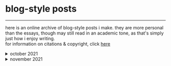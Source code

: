 # blog-style posts
* * *

here is an online archive of blog-style posts i make. they are more personal than the essays, though may still read in an academic tone, as that's simply just how i enjoy writing.  
for information on citations & copyright, click [here](copyright.html)

<details>
<summary> october 2021 </summary>
<br>
<ul> 
<li>31-10-21 <a href= "blog_posts/31-10-21.html"> on tattoos, the body, & being trans</a> </li>
</ul>

</details>

<details>
<summary> november 2021 </summary>
<br>
<ul>
<li>4-11-21 <a href= "blog_posts/4-11-21.html"> on university essays, mental health, & failing</a> </li>
</ul>

</details>